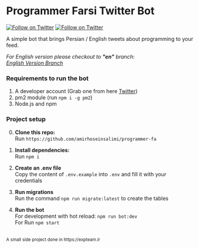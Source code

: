 # Programmer Farsi Twitter Bot 

[![Follow on Twitter](http://img.shields.io/twitter/follow/programmer_fa.svg?label=follow+@programmer_fa)](https://twitter.com/programmer_fa)
[![Follow on Twitter](http://img.shields.io/twitter/follow/programmerBotEn.svg?label=follow+@programmerBotEn)](https://twitter.com/programmerBotEn)

<p></p>

A simple bot that brings Persian / English tweets about programming to your feed.

_For English version please checkout to **"en"** branch:_
<br/>
_[English Version Branch](https://github.com/amirhoseinsalimi/programmer-fa/tree/en)_

### Requirements to run the bot

1. A developer account (Grab one from here [Twitter](https://developer.twitter.com/)) 
2. pm2 module (run `npm i -g pm2`)
3. Node.js and npm

### Project setup

0. **Clone this repo:**\
Run `https://github.com/amirhoseinsalimi/programmer-fa`

1. **Install dependencies:**\
Run `npm i`

2. **Create an .env file**\
Copy the content of `.env.example` into `.env` and fill it with your credentials

3. **Run migrations**\
Run the command `npm run migrate:latest` to create the tables

4. **Run the bot**\
For development with hot reload: `npm run bot:dev`\
For Run `npm start`


<br />
<small>A small side project done in https://expteam.ir</small>
